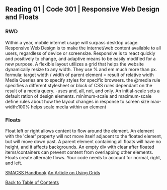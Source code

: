 ## Reading 01 | Code 301 | Responsive Web Design and Floats

### RWD
Within a year, mobile internet usage will surpass desktop usage.
Responsive Web Design is to make the internet/web content available to 
all users, regardless of device or screensize. 
Responsive is to react quickly and positively to change, and adaptive means to
be easily modified for a new purpose.
A flexible layout utilizes a grid that helps the website dynamically resize to
any width. They use % and em much more than px.
formula: target width / width of parent element = result of relative width
Media Queries are to specify styles for specific browsers.
the @media rule specifies a different stylesheet or block of CSS rules dependant on the result of a media query. -uses and, all, not, and only.
An initial-scale sets a default ration of design elements.  minimum-scale and maximum-scale define rules about how the layout changes in response to screen size
max-width:100% helps scale media within an element

### Floats
Float left  or right allows content to flow around the element.
An element with the 'clear' property will not move itself adjacent to the floated element, but will move down past.
A parent element containing all floats will have no height, and it affects backgrounds.
An empty div with clear after floated items/containers can prevent content from overlapping other elements.
Floats create alternate flows. Your code needs to account for normal, right, and left.

[SMACSS Handbook](smacss.com)
[An Article on Using Grids](https://css-tricks.com/dont-overthink-it-grids/)

[Back to Table of Contents](../README.md)
